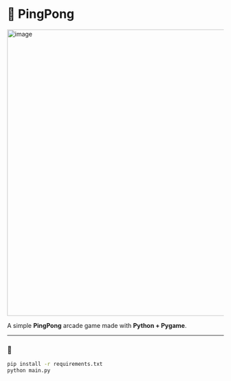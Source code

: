 # 🏓 PingPong

<img width="1001" height="665" alt="image" src="https://github.com/user-attachments/assets/723e3a87-ec7a-449a-8a56-72d8e2e826a9" />

A simple **PingPong** arcade game made with **Python + Pygame**. 

---

### 🚀 
```bash
pip install -r requirements.txt
python main.py

